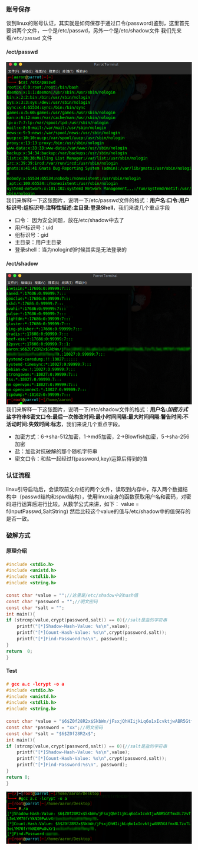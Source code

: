 ### 账号保存
谈到linux的账号认证，其实就是如何保存于通过口令(password)鉴别，这里首先要讲两个文件，一个是/etc/passwd，另外一个是/etc/shadow文件
我们先来看`/etc/passwd` 文件
#### /ect/passwd
![image.png](./Linux的账号口令机制及其爆破.assets/2023_05_19_10_23_35_Zzsbr3jO.png)
我们来解释一下这张图片，说明一下/etc/passwd文件的格式：**用户名:口令:用户标识号:组标识号:注释性描述:主目录:登录Shell**，我们来说几个重点字段

- 口令： 因为安全问题，放在/etc/shadow中去了
- 用户标识号：uid
- 组标识号：gid
- 主目录：用户主目录
- 登录shell：当为nologin的时候其实是无法登录的
#### /ect/shadow
![image.png](./Linux的账号口令机制及其爆破.assets/2023_05_19_10_23_36_2QpemrYu.png)
我们来解释一下这张图片，说明一下/etc/shadow文件的格式：**用户名:$加密方式$盐字符串$密文口令:最后一次修改时间:最小时间间隔:最大时间间隔:警告时间:不活动时间:失效时间:标志**，我们来说几个重点字段。

- 加密方式：6->sha-512加密，1->md5加密，2->Blowfish加密，5->sha-256加密
- 盐：加盐对抗破解的那个随机字符串
- 密文口令：和盐一起经过f(password,key)运算后得到的值
### 认证流程
linxu引导启动后，会读取前文介绍的两个文件，读取到内存中，存入两个数据结构中（passwd结构和spwd结构），使用linux自身的函数获取用户名和密码，对密码进行运算后进行比较。从数学公式来讲，如下：
value = f(InputPasswd,SaltString)
然后比较这个value的值与/etc/shadow中的值保存的是否一致。
### 破解方式
#### 原理介绍
```c
#include <stdio.h>
#include <unistd.h>
#include <stdlib.h>
#include <string.h>

const char *value = "";//这里是/etc/shadow中的hash值
const char *password = "";//明文密码
const char *salt = "";
int main(){
if (strcmp(value,crypt(password,salt)) == 0){//salt是盐的字符串
    printf("[*]Shadow-Hash-Value: %s\n",value);
    printf("[*]Count-Hash-Value: %s\n",crypt(password,salt));
    printf("[*]Find-Password:%s\n", password);
}
return  0;
}
```
#### Test
```c
# gcc a.c -lcrypt -o a
#include <stdio.h>
#include <unistd.h>
#include <stdlib.h>
#include <string.h>

const char *value = "$6$Z0f28R2x$SkbWn/jFsxjQhHIijkLq6o1xIcvktjwABR5Gtfmx8L7zv******************.";//这里是/etc/shadow中的hash值
const char *password = "xx";//明文密码
const char *salt = "$6$Z0f28R2x$";
int main(){
if (strcmp(value,crypt(password,salt)) == 0){//salt是盐的字符串
    printf("[*]Shadow-Hash-Value: %s\n",value);
    printf("[*]Count-Hash-Value: %s\n",crypt(password,salt));
    printf("[*]Find-Password:%s\n", password);
}
return 0;
}

```
![image.png](./Linux的账号口令机制及其爆破.assets/2023_05_19_10_23_36_k9ju6Ew3.png)

